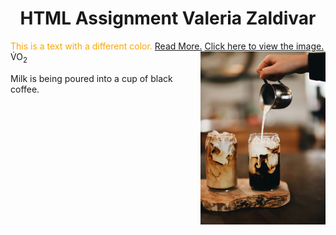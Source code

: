 # <center>HTML Assignment Valeria Zaldivar</center>
<span style="color: orange;">This is a text with a different color.</span>
[Read More.](subfolder/readme.md)
[Click here to view the image.](images/myimage.jpg)
V<span style="position: relative; top: -0.5em;">&#775;</span>O<sub>2</sub>
<img src="images/myimage.jpg" alt="Descriptive Alt Text" style="float: right; width: 200px;">
<p>Milk is being poured into a cup of black coffee.<p>

